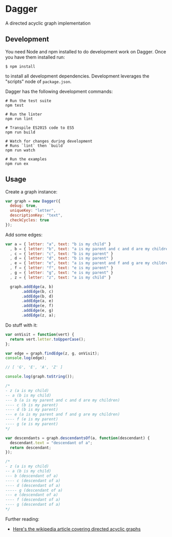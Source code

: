 # Dagger
A directed acyclic graph implementation

## Development

You need Node and npm installed to do development work on Dagger. Once you have them installed run:

    $ npm install

to install all development dependencies. Development leverages the "scripts" node of `package.json`.

Dagger has the following development commands:

    # Run the test suite
    npm test

    # Run the linter
    npm run lint

    # Transpile ES2015 code to ES5
    npm run build

    # Watch for changes during development
    # Runs `lint` then `build`
    npm run watch

    # Run the examples
    npm run ex

## Usage

Create a graph instance:

```javascript
var graph = new Dagger({
  debug: true,
  uniqueKey: "letter",
  descriptionKey: "text",
  checkCycles: true
});
```

Add some edges:

```javascript
var a = { letter: "a", text: "b is my child" }
  , b = { letter: "b", text: "a is my parent and c and d are my children" }
  , c = { letter: "c", text: "b is my parent" }
  , d = { letter: "d", text: "b is my parent" }
  , e = { letter: "e", text: "a is my parent and f and g are my children" }
  , f = { letter: "f", text: "e is my parent" }
  , g = { letter: "g", text: "e is my parent" }
  , z = { letter: "z", text: "a is my child" }

  graph.addEdge(a, b)
       .addEdge(b, c)
       .addEdge(b, d)
       .addEdge(a, e)
       .addEdge(e, f)
       .addEdge(e, g)
       .addEdge(z, a);
```

Do stuff with it:

```javascript
var onVisit = function(vert) {
  return vert.letter.toUpperCase();
};

var edge = graph.findEdge(z, g, onVisit);
console.log(edge);

// [ 'G', 'E', 'A', 'Z' ]

console.log(graph.toString());

/*
- z (a is my child)
-- a (b is my child)
--- b (a is my parent and c and d are my children)
---- c (b is my parent)
---- d (b is my parent)
--- e (a is my parent and f and g are my children)
---- f (e is my parent)
---- g (e is my parent)
*/

var descendants = graph.descendantsOf(a, function(descendant) {
  descendant.text = "descendant of a";
  return descendant;
});

/*
- z (a is my child)
-- a (b is my child)
--- b (descendant of a)
---- c (descendant of a)
---- d (descendant of a)
----- g (descendant of a)
--- e (descendant of a)
---- f (descendant of a)
---- g (descendant of a)
*/
```

Further reading:

* [Here's the wikipedia article covering directed acyclic graphs](https://en.wikipedia.org/wiki/Directed_acyclic_graph)
